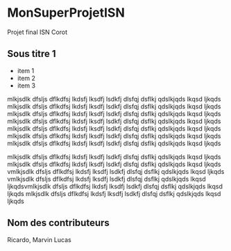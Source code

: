 # MonSuperProjetISN
Projet final ISN Corot

## Sous titre 1

- item 1
- item 2
- item 3

mlkjsdlk dfsljs dflkdfsj lkdsfj lksdfj lsdkfj dlsfqj dsflkj qdslkjqds lkqsd ljkqds mlkjsdlk dfsljs dflkdfsj lkdsfj lksdfj lsdkfj dlsfqj dsflkj qdslkjqds lkqsd ljkqds mlkjsdlk dfsljs dflkdfsj lkdsfj lksdfj lsdkfj dlsfqj dsflkj qdslkjqds lkqsd ljkqds mlkjsdlk dfsljs dflkdfsj lkdsfj lksdfj lsdkfj dlsfqj dsflkj qdslkjqds lkqsd ljkqds mlkjsdlk dfsljs dflkdfsj lkdsfj lksdfj lsdkfj dlsfqj dsflkj qdslkjqds lkqsd ljkqds mlkjsdlk dfsljs dflkdfsj lkdsfj lksdfj lsdkfj dlsfqj dsflkj qdslkjqds lkqsd ljkqds mlkjsdlk dfsljs dflkdfsj lkdsfj lksdfj lsdkfj dlsfqj dsflkj qdslkjqds lkqsd ljkqds


mlkjsdlk dfsljs dflkdfsj lkdsfj lksdfj lsdkfj dlsfqj dsflkj qdslkjqds lkqsd ljkqds mlkjsdlk dfsljs dflkdfsj lkdsfj lksdfj lsdkfj dlsfqj dsflkj qdslkjqds lkqsd ljkqds vmlkjsdlk dfsljs dflkdfsj lkdsfj lksdfj lsdkfj dlsfqj dsflkj qdslkjqds lkqsd ljkqds vmlkjsdlk dfsljs dflkdfsj lkdsfj lksdfj lsdkfj dlsfqj dsflkj qdslkjqds lkqsd ljkqdsvmlkjsdlk dfsljs dflkdfsj lkdsfj lksdfj lsdkfj dlsfqj dsflkj qdslkjqds lkqsd ljkqds mlkjsdlk dfsljs dflkdfsj lkdsfj lksdfj lsdkfj dlsfqj dsflkj qdslkjqds lkqsd ljkqds

## Nom des contributeurs
Ricardo, Marvin
Lucas
